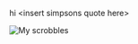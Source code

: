 hi \<insert simpsons quote here\>

![My scrobbles](https://lastfm-recently-played.vercel.app/api?user=griffin_ht)
